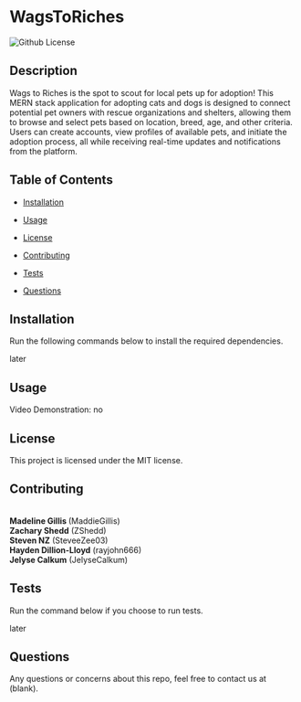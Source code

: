  # WagsToRiches
![Github License](https://img.shields.io/badge/license-MIT-blue.svg)

## <b>Description</b>
Wags to Riches is the spot to scout for local pets up for adoption!  This MERN stack application for adopting cats and dogs is designed to connect potential pet owners with rescue organizations and shelters, allowing them to browse and select pets based on location, breed, age, and other criteria. Users can create accounts, view profiles of available pets, and initiate the adoption process, all while receiving real-time updates and notifications from the platform.
## <b>Table of Contents</b>
* [Installation](#installation)

* [Usage](#usage)

* [License](#license)

* [Contributing](#contributing)

* [Tests](#tests)

* [Questions](#questions)

## <b>Installation</b>
Run the following commands below to install the required dependencies.  

later


## <b>Usage</b>
Video Demonstration:
no

## <b>License</b>
This project is licensed under the MIT license.

## <b>Contributing</b>
<br> <b> Madeline Gillis </b> (MaddieGillis) <br> <b>Zachary Shedd</b>   (ZShedd)<br> <b>Steven NZ</b> (SteveeZee03) <br> <b>Hayden Dillion-Lloyd</b> (rayjohn666) <br> <b>Jelyse Calkum</b> (JelyseCalkum) 
## <b>Tests</b>
Run the command below if you choose to run tests.

later

## <b>Questions</b>
Any questions or concerns about this repo, feel free to contact us at (blank).

